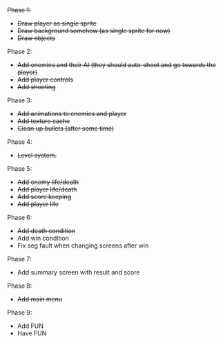 ~~Phase 1:~~
- ~~Draw player as single sprite~~
- ~~Draw background somehow (as single sprite for now)~~
- ~~Draw objects~~

Phase 2:
- ~~Add enemies and their AI (they should auto-shoot and go towards the player)~~
- ~~Add player controls~~
- ~~Add shooting~~

Phase 3:
- ~~Add animations to enemies and player~~
- ~~Add texture cache~~
- ~~Clean up bullets (after some time)~~

Phase 4:
- ~~Level system.~~

Phase 5:
- ~~Add enemy life/death~~
- ~~Add player life/death~~
- ~~Add score keeping~~
- ~~Add player life~~

Phase 6:
- ~~Add death condition~~
- Add win condition
- Fix seg fault when changing screens after win

Phase 7:
- Add summary screen with result and score

Phase 8:
- ~~Add main menu~~

Phase 9:
- Add FUN
- Have FUN
